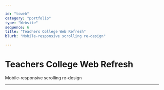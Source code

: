 ```yaml
---

id: "tcweb"
category: "portfolio"
type: "Website"
sequence: 6
title: "Teachers College Web Refresh"
blurb: "Mobile-responsive scrolling re-design"

---
```


# Teachers College Web Refresh

Mobile-responsive scrolling re-design

---

